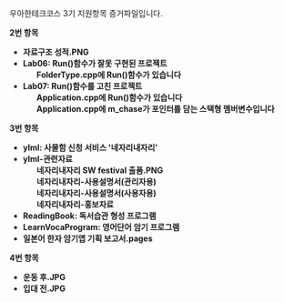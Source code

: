 우아한테크코스 3기 지원항목 증거파일입니다.

<strong>2번 항목
- 자료구조 성적.PNG
- Lab06: Run()함수가 잘못 구현된 프로젝트
  <ul>FolderType.cpp에 Run()함수가 있습니다</ul>
- Lab07: Run()함수를 고친 프로젝트
  <ul>Application.cpp에 Run()함수가 있습니다</ul>
  <ul>Application.cpp에 m_chase가 포인터를 담는 스택형 멤버변수입니다</ul>
<strong>3번 항목
- ylml: 사물함 신청 서비스 '네자리내자리'
- ylml-관련자료
  <ul>네자리내자리 SW festival 출품.PNG</ul>
  <ul>네자리내자리-사용설명서(관리자용)</ul>
  <ul>네자리내자리-사용설명서(사용자용)</ul>
  <ul>네자리내자리-홍보자료</ul>
- ReadingBook: 독서습관 형성 프로그램
- LearnVocaProgram: 영어단어 암기 프로그램
- 일본어 한자 암기앱 기획 보고서.pages

<strong>4번 항목
- 운동 후.JPG
- 입대 전.JPG
